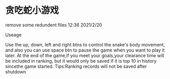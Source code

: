 # 贪吃蛇小游戏
remove some redundent files                                                                      12:36  2021/2/20

Useage

Use the up, down, left and right btns to control the snake's body movement,
and also you can use space btn to pause the game when you want to play it later.
At the end of the game,if you meet your goals,your clearance time will be included in ranking,
but it would only be saved if it is top 10 in history sincethe game started.
Tips:Ranking records will not be saved after shutdown 
